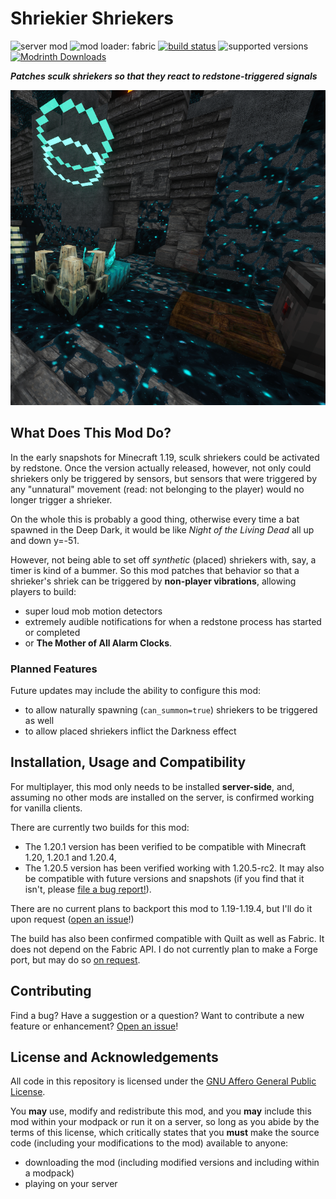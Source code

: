 # Shriekier Shriekers

![server mod](https://img.shields.io/badge/Server\/Client-server-critical)
![mod loader: fabric](https://img.shields.io/badge/Mod_Loader-fabric%2Fquilt-a4cc37)
[![build status](https://github.com/OpenBagTwo/ShriekierShriekers/actions/workflows/build.yml/badge.svg)](https://github.com/OpenBagTwo/ShriekierShriekers/actions/workflows/build.yml)
![supported versions](https://img.shields.io/badge/Supported_Versions-1.20--1.20.5-blue)
[![Modrinth Downloads](https://img.shields.io/modrinth/dt/shriekier-shriekers)](https://modrinth.com/mod/shriekier-shriekers)

_**Patches sculk shriekers so that they react to redstone-triggered signals**_

![logo](_static/logo_big.png)



## What Does This Mod Do?

In the early snapshots for Minecraft 1.19, sculk shriekers could be activated by redstone.
Once the version actually released, however, not only could shriekers only be triggered
by sensors, but sensors that were triggered by any "unnatural" movement (read: not belonging
to the player) would no longer trigger a shrieker.

On the whole this is probably a good thing, otherwise every time a bat spawned in the Deep Dark,
it would be like _Night of the Living Dead_ all up and down y=-51.

However, not being able to set off _synthetic_ (placed) shriekers with, say, a timer is kind of
a bummer. So this mod patches that behavior so that a shrieker's shriek can be triggered by
**non-player vibrations**, allowing players to build:
- super loud mob motion detectors
- extremely audible notifications for when a redstone process has started or completed
- or **The Mother of All Alarm Clocks**.

### Planned Features
Future updates may include the ability to configure this mod:
- to allow naturally spawning (`can_summon=true`) shriekers to be triggered as well
- to allow placed shriekers inflict the Darkness effect

## Installation, Usage and Compatibility
For multiplayer, this mod only needs to be installed **server-side**, and, assuming no other mods
are installed on the server, is confirmed working for vanilla clients.

There are currently two builds for this mod:
- The 1.20.1 version has been verified to be compatible with Minecraft 1.20, 1.20.1 and 1.20.4,
- The 1.20.5 version has been verified working with 1.20.5-rc2. It may also be compatible with
  future versions and  snapshots (if you find that it isn't, please
  [file a bug report!](https://github.com/OpenBagTwo/ShriekierShriekers/issues/new)).

There are no current plans to backport this mod to 1.19-1.19.4, but I'll do it upon request
([open an issue](https://github.com/OpenBagTwo/ShriekierShriekers/issues/new)!)

The build has also been confirmed compatible with Quilt as well as Fabric. It does not depend on
the Fabric API. I do not currently plan to make a Forge port, but may do so
[on request](https://github.com/OpenBagTwo/ShriekierShriekers/issues/new).

## Contributing

Find a bug? Have a suggestion or a question? Want to contribute a new feature or enhancement?
[Open an issue](https://github.com/OpenBagTwo/ShriekierShriekers/issues/new)!

## License and Acknowledgements

All code in this repository is licensed under the
[GNU Affero General Public License](https://www.gnu.org/licenses/agpl-3.0.en.html).

You **may** use, modify and redistribute this mod, and  you **may** include this mod within your
modpack or run it on a server, so long as you abide by the terms of
this license, which critically states that you **must** make the source code (including your
modifications to the mod) available to anyone:
- downloading the mod (including modified versions and including within a modpack)
- playing on your server
